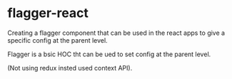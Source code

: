 # flagger-react
Creating a flagger component that can be used in the react apps to give a specific config at the parent level.

Flagger is a bsic HOC tht can be ued to set config at the parent level.

(Not using redux insted  used context API).
